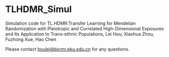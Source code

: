 # TLHDMR_Simul
Simulation code for TL.HDMR:Transfer Learning for Mendelian Randomization with Pleiotropic and Correlated High-Dimensional Exposures and Its Application to Trans-ethnic Populations, Lei Hou, Xiaohua Zhou, Fuzhong Xue, Hao Chen  

Please contact houlei@bicmr.pku.edu.cn for any questions. 
